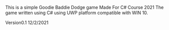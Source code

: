 This is a simple Goodie Baddie Dodge game Made For C# Course 2021
The game written using C# using UWP platform
compatible with WIN 10.

Version0.1 12/2/2021
